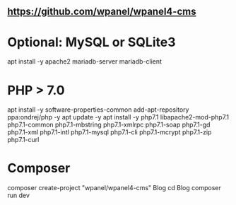 ## https://github.com/wpanel/wpanel4-cms

# Optional: MySQL or SQLite3
apt install -y apache2 mariadb-server mariadb-client

# PHP > 7.0 
apt install -y software-properties-common
add-apt-repository ppa:ondrej/php -y 
apt update -y
apt install -y php7.1 libapache2-mod-php7.1 php7.1-common php7.1-mbstring php7.1-xmlrpc php7.1-soap php7.1-gd php7.1-xml php7.1-intl php7.1-mysql php7.1-cli php7.1-mcrypt php7.1-zip php7.1-curl

# Composer 
composer create-project "wpanel/wpanel4-cms" Blog
cd Blog
composer run dev
